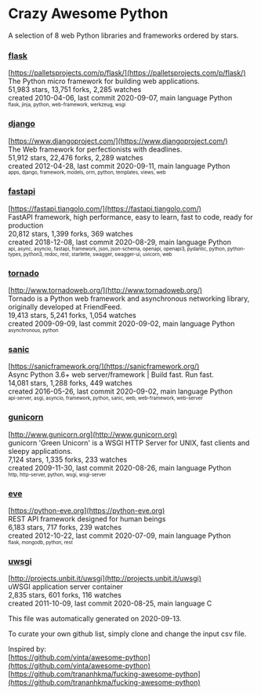 # Crazy Awesome Python
A selection of 8 web Python libraries and frameworks ordered by stars.  


### [flask](https://github.com/pallets/flask)  
[https://palletsprojects.com/p/flask/](https://palletsprojects.com/p/flask/)  
The Python micro framework for building web applications.  
51,983 stars, 13,751 forks, 2,285 watches  
created 2010-04-06, last commit 2020-09-07, main language Python  
<sub><sup>flask, jinja, python, web-framework, werkzeug, wsgi</sup></sub>


### [django](https://github.com/django/django)  
[https://www.djangoproject.com/](https://www.djangoproject.com/)  
The Web framework for perfectionists with deadlines.  
51,912 stars, 22,476 forks, 2,289 watches  
created 2012-04-28, last commit 2020-09-11, main language Python  
<sub><sup>apps, django, framework, models, orm, python, templates, views, web</sup></sub>


### [fastapi](https://github.com/tiangolo/fastapi)  
[https://fastapi.tiangolo.com/](https://fastapi.tiangolo.com/)  
FastAPI framework, high performance, easy to learn, fast to code, ready for production  
20,812 stars, 1,399 forks, 369 watches  
created 2018-12-08, last commit 2020-08-29, main language Python  
<sub><sup>api, async, asyncio, fastapi, framework, json, json-schema, openapi, openapi3, pydantic, python, python-types, python3, redoc, rest, starlette, swagger, swagger-ui, uvicorn, web</sup></sub>


### [tornado](https://github.com/tornadoweb/tornado)  
[http://www.tornadoweb.org/](http://www.tornadoweb.org/)  
Tornado is a Python web framework and asynchronous networking library, originally developed at FriendFeed.  
19,413 stars, 5,241 forks, 1,054 watches  
created 2009-09-09, last commit 2020-09-02, main language Python  
<sub><sup>asynchronous, python</sup></sub>


### [sanic](https://github.com/huge-success/sanic)  
[https://sanicframework.org/](https://sanicframework.org/)  
Async Python 3.6+ web server/framework | Build fast. Run fast.  
14,081 stars, 1,288 forks, 449 watches  
created 2016-05-26, last commit 2020-09-02, main language Python  
<sub><sup>api-server, asgi, asyncio, framework, python, sanic, web, web-framework, web-server</sup></sub>


### [gunicorn](https://github.com/benoitc/gunicorn)  
[http://www.gunicorn.org](http://www.gunicorn.org)  
gunicorn 'Green Unicorn' is a WSGI HTTP Server for UNIX, fast clients and sleepy applications.  
7,124 stars, 1,335 forks, 233 watches  
created 2009-11-30, last commit 2020-08-26, main language Python  
<sub><sup>http, http-server, python, wsgi, wsgi-server</sup></sub>


### [eve](https://github.com/pyeve/eve)  
[https://python-eve.org](https://python-eve.org)  
REST API framework designed for human beings  
6,183 stars, 717 forks, 239 watches  
created 2012-10-22, last commit 2020-07-09, main language Python  
<sub><sup>flask, mongodb, python, rest</sup></sub>


### [uwsgi](https://github.com/unbit/uwsgi)  
[http://projects.unbit.it/uwsgi](http://projects.unbit.it/uwsgi)  
uWSGI application server container  
2,835 stars, 601 forks, 116 watches  
created 2011-10-09, last commit 2020-08-25, main language C  


This file was automatically generated on 2020-09-13.  

To curate your own github list, simply clone and change the input csv file.  

Inspired by:  
[https://github.com/vinta/awesome-python](https://github.com/vinta/awesome-python)  
[https://github.com/trananhkma/fucking-awesome-python](https://github.com/trananhkma/fucking-awesome-python)  